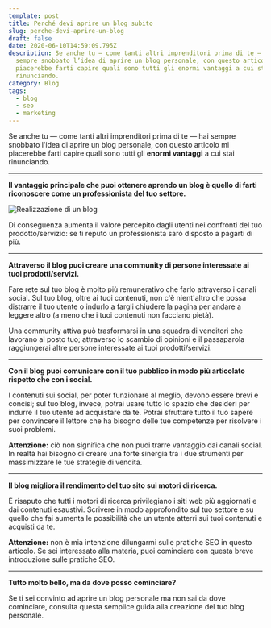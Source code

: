 ```yaml
---
template: post
title: Perché devi aprire un blog subito
slug: perche-devi-aprire-un-blog
draft: false
date: 2020-06-10T14:59:09.795Z
description: Se anche tu — come tanti altri imprenditori prima di te — hai
  sempre snobbato l’idea di aprire un blog personale, con questo articolo mi
  piacerebbe farti capire quali sono tutti gli enormi vantaggi a cui stai
  rinunciando.
category: Blog
tags:
  - blog
  - seo
  - marketing
---
```

Se anche tu — come tanti altri imprenditori prima di te — hai sempre snobbato l'idea di aprire un blog personale, con questo articolo mi piacerebbe farti capire quali sono tutti gli **enormi vantaggi** a cui stai rinunciando.

***

**Il vantaggio principale che puoi ottenere aprendo un blog è quello di farti riconoscere come un professionista del tuo settore.**

![Realizzazione di un blog](/media/blogging.png)

Di conseguenza aumenta il valore percepito dagli utenti nei confronti del tuo prodotto/servizio: se ti reputo un professionista sarò disposto a pagarti di più.

***

**Attraverso il blog puoi creare una community di persone interessate ai tuoi prodotti/servizi.**

Fare rete sul tuo blog è molto più remunerativo che farlo attraverso i canali social. Sul tuo blog, oltre ai tuoi contenuti, non c'è nient'altro che possa distrarre il tuo utente o indurlo a fargli chiudere la pagina per andare a leggere altro (a meno che i tuoi contenuti non facciano pietà).

Una community attiva può trasformarsi in una squadra di venditori che lavorano al posto tuo; attraverso lo scambio di opinioni e il passaparola raggiungerai altre persone interessate ai tuoi prodotti/servizi.

***

**Con il blog puoi comunicare con il tuo pubblico in modo più articolato rispetto che con i social.**

I contenuti sui social, per poter funzionare al meglio, devono essere brevi e concisi; sul tuo blog, invece, potrai usare tutto lo spazio che desideri per indurre il tuo utente ad acquistare da te. Potrai sfruttare tutto il tuo sapere per convincere il lettore che ha bisogno delle tue competenze per risolvere i suoi problemi.

**Attenzione:** ciò non significa che non puoi trarre vantaggio dai canali social. In realtà hai bisogno di creare una forte sinergia tra i due strumenti per massimizzare le tue strategie di vendita.

***

**Il blog migliora il rendimento del tuo sito sui motori di ricerca.**

È risaputo che tutti i motori di ricerca privilegiano i siti web più aggiornati e dai contenuti esaustivi. Scrivere in modo approfondito sul tuo settore e su quello che fai aumenta le possibilità che un utente atterri sui tuoi contenuti e acquisti da te.

**Attenzione:** non è mia intenzione dilungarmi sulle pratiche SEO in questo articolo. Se sei interessato alla materia, puoi cominciare con questa breve introduzione sulle pratiche SEO.

***

**Tutto molto bello, ma da dove posso cominciare?**

Se ti sei convinto ad aprire un blog personale ma non sai da dove cominciare, consulta questa semplice guida alla creazione del tuo blog personale.